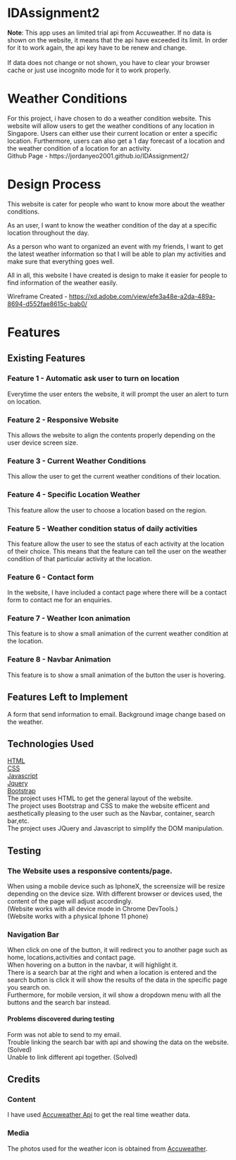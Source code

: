 # IDAssignment2
**Note**: This app uses an limited trial api from Accuweather. If no data is shown on the website, it means that the api have exceeded its limit. In order for it to work again, the api key have to be renew and change.
<br>
<br>
If data does not change or not shown, you have to clear your browser cache or just use incognito mode for it to work properly.
<h1>Weather Conditions</h1>
For this project, i have chosen to do a weather condition website. This website will allow users to get the weather conditions of any location in Singapore. Users can either use their current location or enter a specific location. Furthermore, users can also get a 1 day forecast of a location and the weather condition of a location for an activity.
<br>
Github Page - https://jordanyeo2001.github.io/IDAssignment2/
<br>
<h1>Design Process</h1> 
This website is cater for people who want to know more about the weather conditions.

As an user, I want to know the weather condition of the day at a specific location throughout the day.

As a person who want to organized an event with my friends, I want to get the latest weather information so that I will be able to plan my activities and make sure that everything goes well.

All in all, this website I have created is design to make it easier for people to find information of the weather easily.

Wireframe Created - https://xd.adobe.com/view/efe3a48e-a2da-489a-8694-d552fae8615c-bab0/


<h1>Features</h1>
<h2>Existing Features</h2>

<h3>Feature 1 - Automatic ask user to turn on location</h3>
Everytime the user enters the website, it will prompt the user an alert to turn on location.

<h3>Feature 2 - Responsive Website</h3>
This allows the website to align the contents properly depending on the user device screen size.

<h3>Feature 3 - Current Weather Conditions</h3>
This allow the user to get the current weather conditions of their location.

<h3>Feature 4 - Specific Location Weather</h3>
This feature allow the user to choose a location based on the region.

<h3>Feature 5 - Weather condition status of daily activities</h3>
This feature allow the user to see the status of each activity at the location of their choice. This means that the feature can tell the user on the weather condition of that particular activity at the location.

<h3>Feature 6 - Contact form</h3>
In the website, I have included a contact page where there will be a contact form to contact me for an enquiries.

<h3>Feature 7 - Weather Icon animation</h3>
This feature is to show a small animation of the current weather condition at the location.

<h3>Feature 8 - Navbar Animation</h3>
This feature is to show a small animation of the button the user is hovering.

<h2>Features Left to Implement</h2>
A form that send information to email.
Background image change based on the weather.

<h2>Technologies Used</h2>
<a href="https://html.com/">HTML</a>
<br>
<a href="https://www.w3.org/Style/CSS/">CSS</a>
<br>
<a href="https://www.javascript.com/">Javascript</a>
<br>
<a href="https://jquery.com/">Jquery</a>
<br>
<a href="https://getbootstrap.com/">Bootstrap</a>
<br>
The project uses HTML to get the general layout of the website.
<br>
The project uses Bootstrap and CSS to make the website efficent and aesthetically pleasing to the user such as the Navbar, container, search bar,etc.
<br>
The project uses JQuery and Javascript to simplify the DOM manipulation.



<h2>Testing</h2>


<h3>The Website uses a responsive contents/page.</h3>
When using a mobile device such as IphoneX, the screensize will be resize depending on the device size.
With different browser or devices used, the content of the page will adjust accordingly.
<br>
(Website works with all device mode in Chrome DevTools.)
<br>
(Website works with a physical Iphone 11 phone)

<h3>Navigation Bar</h3>
When click on one of the button, it will redirect you to another page such as home, locations,activities and contact page.
<br>
When hovering on a button in the navbar, it will highlight it.
<br>
There is a search bar at the right and when a location is entered and the search button is click it will show the results of the data in the specific page you search on.
<br>
Furthermore, for mobile version, it wil show a dropdown menu with all the buttons and the search bar instead.

<h4>Problems discovered during testing</h4>    
Form was not able to send to my email.
<br>
Trouble linking the search bar with api and showing the data on the website.(Solved)
<br>
Unable to link different api together. (Solved)




<h2>Credits</h2>

<h3>Content</h3>
I have used <a href="https://developer.accuweather.com/apis">Accuweather Api</a> to get the real time weather data.

<h3>Media</h3>
The photos used for the weather icon is obtained from <a href="https://apidev.accuweather.com/developers/weatherIcons">Accuweather</a>.


